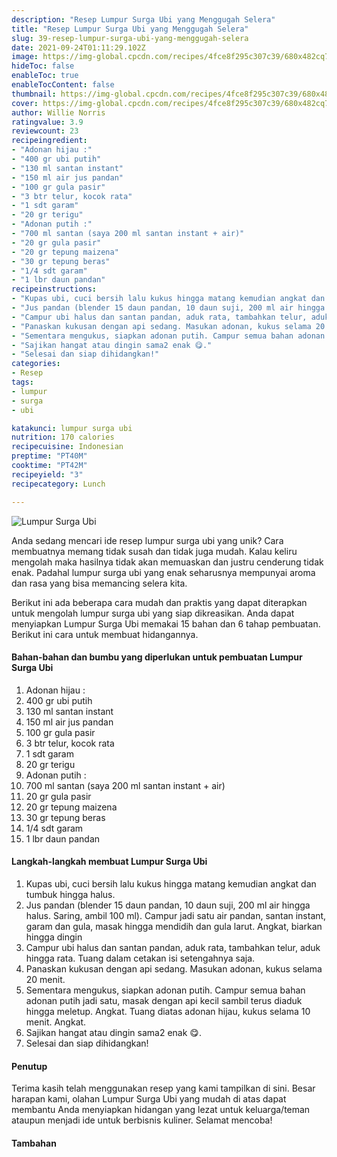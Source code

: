 ```yaml
---
description: "Resep Lumpur Surga Ubi yang Menggugah Selera"
title: "Resep Lumpur Surga Ubi yang Menggugah Selera"
slug: 39-resep-lumpur-surga-ubi-yang-menggugah-selera
date: 2021-09-24T01:11:29.102Z
image: https://img-global.cpcdn.com/recipes/4fce8f295c307c39/680x482cq70/lumpur-surga-ubi-foto-resep-utama.jpg
hideToc: false
enableToc: true
enableTocContent: false
thumbnail: https://img-global.cpcdn.com/recipes/4fce8f295c307c39/680x482cq70/lumpur-surga-ubi-foto-resep-utama.jpg
cover: https://img-global.cpcdn.com/recipes/4fce8f295c307c39/680x482cq70/lumpur-surga-ubi-foto-resep-utama.jpg
author: Willie Norris
ratingvalue: 3.9
reviewcount: 23
recipeingredient:
- "Adonan hijau :"
- "400 gr ubi putih"
- "130 ml santan instant"
- "150 ml air jus pandan"
- "100 gr gula pasir"
- "3 btr telur, kocok rata"
- "1 sdt garam"
- "20 gr terigu"
- "Adonan putih :"
- "700 ml santan (saya 200 ml santan instant + air)"
- "20 gr gula pasir"
- "20 gr tepung maizena"
- "30 gr tepung beras"
- "1/4 sdt garam"
- "1 lbr daun pandan"
recipeinstructions:
- "Kupas ubi, cuci bersih lalu kukus hingga matang kemudian angkat dan tumbuk hingga halus."
- "Jus pandan (blender 15 daun pandan, 10 daun suji, 200 ml air hingga halus. Saring, ambil 100 ml). Campur jadi satu air pandan, santan instant, garam dan gula, masak hingga mendidih dan gula larut. Angkat, biarkan hingga dingin"
- "Campur ubi halus dan santan pandan, aduk rata, tambahkan telur, aduk hingga rata. Tuang dalam cetakan isi setengahnya saja."
- "Panaskan kukusan dengan api sedang. Masukan adonan, kukus selama 20 menit."
- "Sementara mengukus, siapkan adonan putih. Campur semua bahan adonan putih jadi satu, masak dengan api kecil sambil terus diaduk hingga meletup. Angkat. Tuang diatas adonan hijau, kukus selama 10 menit. Angkat."
- "Sajikan hangat atau dingin sama2 enak 😋."
- "Selesai dan siap dihidangkan!"
categories:
- Resep
tags:
- lumpur
- surga
- ubi

katakunci: lumpur surga ubi 
nutrition: 170 calories
recipecuisine: Indonesian
preptime: "PT40M"
cooktime: "PT42M"
recipeyield: "3"
recipecategory: Lunch

---
```



![Lumpur Surga Ubi](https://img-global.cpcdn.com/recipes/4fce8f295c307c39/680x482cq70/lumpur-surga-ubi-foto-resep-utama.jpg)

Anda sedang mencari ide resep lumpur surga ubi yang unik? Cara membuatnya memang tidak susah dan tidak juga mudah. Kalau keliru mengolah maka hasilnya tidak akan memuaskan dan justru cenderung tidak enak. Padahal lumpur surga ubi yang enak seharusnya mempunyai aroma dan rasa yang bisa memancing selera kita.




Berikut ini ada beberapa cara mudah dan praktis yang dapat diterapkan untuk mengolah lumpur surga ubi yang siap dikreasikan. Anda dapat menyiapkan Lumpur Surga Ubi memakai 15 bahan dan 6 tahap pembuatan. Berikut ini cara untuk membuat hidangannya.

<!--inarticleads1-->

#### Bahan-bahan dan bumbu yang diperlukan untuk pembuatan Lumpur Surga Ubi

1. Adonan hijau :
1. 400 gr ubi putih
1. 130 ml santan instant
1. 150 ml air jus pandan
1. 100 gr gula pasir
1. 3 btr telur, kocok rata
1. 1 sdt garam
1. 20 gr terigu
1. Adonan putih :
1. 700 ml santan (saya 200 ml santan instant + air)
1. 20 gr gula pasir
1. 20 gr tepung maizena
1. 30 gr tepung beras
1. 1/4 sdt garam
1. 1 lbr daun pandan

<!--inarticleads2-->

#### Langkah-langkah membuat Lumpur Surga Ubi

1. Kupas ubi, cuci bersih lalu kukus hingga matang kemudian angkat dan tumbuk hingga halus.
1. Jus pandan (blender 15 daun pandan, 10 daun suji, 200 ml air hingga halus. Saring, ambil 100 ml). Campur jadi satu air pandan, santan instant, garam dan gula, masak hingga mendidih dan gula larut. Angkat, biarkan hingga dingin
1. Campur ubi halus dan santan pandan, aduk rata, tambahkan telur, aduk hingga rata. Tuang dalam cetakan isi setengahnya saja.
1. Panaskan kukusan dengan api sedang. Masukan adonan, kukus selama 20 menit.
1. Sementara mengukus, siapkan adonan putih. Campur semua bahan adonan putih jadi satu, masak dengan api kecil sambil terus diaduk hingga meletup. Angkat. Tuang diatas adonan hijau, kukus selama 10 menit. Angkat.
1. Sajikan hangat atau dingin sama2 enak 😋.
1. Selesai dan siap dihidangkan!

#### Penutup

Terima kasih telah menggunakan resep yang kami tampilkan di sini. Besar harapan kami, olahan Lumpur Surga Ubi yang mudah di atas dapat membantu Anda menyiapkan hidangan yang lezat untuk keluarga/teman ataupun menjadi ide untuk berbisnis kuliner. Selamat mencoba!

#### Tambahan



